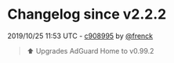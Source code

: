 # Changelog since v2.2.2

2019/10/25 11:53 UTC - [c908995](https://github.com/hassio-addons/addon-adguard-home/commit/c908995c8c98d1247d5e2c2acdbfd05a25a10c63) by [@frenck](https://github.com/frenck)
> :arrow_up: Upgrades AdGuard Home to v0.99.2 

